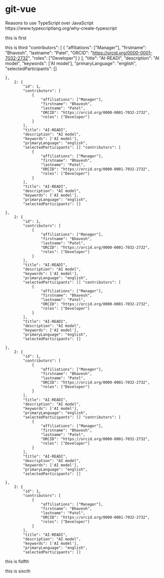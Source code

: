 # git-vue

<a name="section-name"> 
</a>Reasons to use TypeScript over JavaScript https://www.typescriptlang.org/why-create-typescript



this is first<a id="2"></a>

this is third<a id="3"></a>
 "contributors": [
                {
                    "affiliations": ["Manager"],
                    "firstname": "Bhavesh",
                    "lastname": "Patel",
                    "ORCID": "https://orcid.org/0000-0001-7032-2732",
                    "roles": ["Developer"]
                }
            ],
            "title": "AI-READI",
            "description": "AI model",
            "keywords": ['AI model'],
            "primaryLanguage": "english",
            "selectedParticipants": []

    },
        2: {
            "id": 1,
            "contributors": [
                {
                    "affiliations": ["Manager"],
                    "firstname": "Bhavesh",
                    "lastname": "Patel",
                    "ORCID": "https://orcid.org/0000-0001-7032-2732",
                    "roles": ["Developer"]
                }
            ],
            "title": "AI-READI",
            "description": "AI model",
            "keywords": ['AI model'],
            "primaryLanguage": "english",
            "selectedParticipants": [] "contributors": [
                {
                    "affiliations": ["Manager"],
                    "firstname": "Bhavesh",
                    "lastname": "Patel",
                    "ORCID": "https://orcid.org/0000-0001-7032-2732",
                    "roles": ["Developer"]
                }
            ],
            "title": "AI-READI",
            "description": "AI model",
            "keywords": ['AI model'],
            "primaryLanguage": "english",
            "selectedParticipants": []

    },
        2: {
            "id": 1,
            "contributors": [
                {
                    "affiliations": ["Manager"],
                    "firstname": "Bhavesh",
                    "lastname": "Patel",
                    "ORCID": "https://orcid.org/0000-0001-7032-2732",
                    "roles": ["Developer"]
                }
            ],
            "title": "AI-READI",
            "description": "AI model",
            "keywords": ['AI model'],
            "primaryLanguage": "english",
            "selectedParticipants": [] "contributors": [
                {
                    "affiliations": ["Manager"],
                    "firstname": "Bhavesh",
                    "lastname": "Patel",
                    "ORCID": "https://orcid.org/0000-0001-7032-2732",
                    "roles": ["Developer"]
                }
            ],
            "title": "AI-READI",
            "description": "AI model",
            "keywords": ['AI model'],
            "primaryLanguage": "english",
            "selectedParticipants": []

    },
        2: {
            "id": 1,
            "contributors": [
                {
                    "affiliations": ["Manager"],
                    "firstname": "Bhavesh",
                    "lastname": "Patel",
                    "ORCID": "https://orcid.org/0000-0001-7032-2732",
                    "roles": ["Developer"]
                }
            ],
            "title": "AI-READI",
            "description": "AI model",
            "keywords": ['AI model'],
            "primaryLanguage": "english",
            "selectedParticipants": [] "contributors": [
                {
                    "affiliations": ["Manager"],
                    "firstname": "Bhavesh",
                    "lastname": "Patel",
                    "ORCID": "https://orcid.org/0000-0001-7032-2732",
                    "roles": ["Developer"]
                }
            ],
            "title": "AI-READI",
            "description": "AI model",
            "keywords": ['AI model'],
            "primaryLanguage": "english",
            "selectedParticipants": []

    },
        2: {
            "id": 1,
            "contributors": [
                {
                    "affiliations": ["Manager"],
                    "firstname": "Bhavesh",
                    "lastname": "Patel",
                    "ORCID": "https://orcid.org/0000-0001-7032-2732",
                    "roles": ["Developer"]
                }
            ],
            "title": "AI-READI",
            "description": "AI model",
            "keywords": ['AI model'],
            "primaryLanguage": "english",
            "selectedParticipants": []
            
            
this is fidfth<a id="4"></a>

this is sixcth<a id="5"></a>
